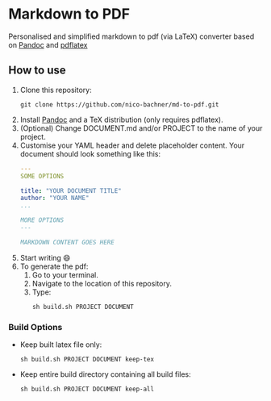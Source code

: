 # Markdown to PDF

Personalised and simplified markdown to pdf (via LaTeX) converter based on [Pandoc](https://pandoc.org) and [pdflatex](https://www.latex-project.org)

## How to use

1. Clone this repository:
    ```
    git clone https://github.com/nico-bachner/md-to-pdf.git
    ```
0. Install [Pandoc](https://pandoc.org) and a TeX distribution (only requires pdflatex).
0. (Optional) Change DOCUMENT.md and/or PROJECT to the name of your project.
0. Customise your YAML header and delete placeholder content. Your document should look something like this:
    ``` YAML
    ---
    SOME OPTIONS

    title: "YOUR DOCUMENT TITLE"
    author: "YOUR NAME"
    ...

    MORE OPTIONS
    ---

    MARKDOWN CONTENT GOES HERE
    ```
0. Start writing :smile:
0. To generate the pdf:
    1. Go to your terminal.
    0. Navigate to the location of this repository.
    0. Type:
        ```
        sh build.sh PROJECT DOCUMENT
        ```

### Build Options
- Keep built latex file only:
    ```
    sh build.sh PROJECT DOCUMENT keep-tex
    ```
- Keep entire build directory containing all build files: 
    ```
    sh build.sh PROJECT DOCUMENT keep-all
    ```
